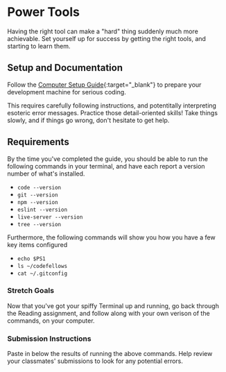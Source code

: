 # Power Tools

Having the right tool can make a "hard" thing suddenly much more achievable. Set yourself up for success by getting the right tools, and starting to learn them. 

## Setup and Documentation

Follow the [Computer Setup Guide](http://codefellows.github.io/code-201-prework/prework/){:target="_blank"} to prepare your development machine for serious coding. 

This requires carefully following instructions, and potentitally interpreting esoteric error messages. Practice those detail-oriented skills! Take things slowly, and if things go wrong, don't hesitate to get help. 

## Requirements

By the time you've completed the guide, you should be able to run the following commands in your terminal, and have each report a version number of what's installed. 

- `code --version`
- `git --version`
- `npm --version`
- `eslint --version`
- `live-server --version`
- `tree --version`

Furthermore, the following commands will show you how you have a few key items configured

- `echo $PS1`
- `ls ~/codefellows`
- `cat ~/.gitconfig`


### Stretch Goals

Now that you've got your spiffy Terminal up and running, go back through the Reading assignment, and follow along with your own verison of the commands, on your computer. 

### Submission Instructions

Paste in below the results of running the above commands. Help review your classmates' submissions to look for any potential errors. 
